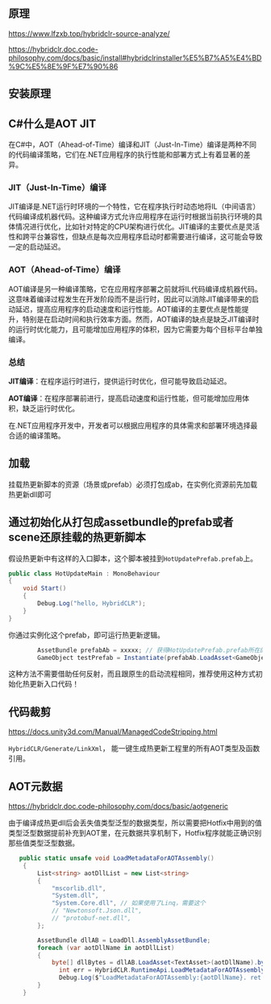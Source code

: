 ## 原理

https://www.lfzxb.top/hybridclr-source-analyze/



https://hybridclr.doc.code-philosophy.com/docs/basic/install#hybridclrinstaller%E5%B7%A5%E4%BD%9C%E5%8E%9F%E7%90%86



## 安装原理



## C#什么是AOT JIT

在C#中，AOT（Ahead-of-Time）编译和JIT（Just-In-Time）编译是两种不同的代码编译策略，它们在.NET应用程序的执行性能和部署方式上有着显著的差异。

### JIT（Just-In-Time）编译

JIT编译是.NET运行时环境的一个特性，它在程序执行时动态地将IL（中间语言）代码编译成机器代码。这种编译方式允许应用程序在运行时根据当前执行环境的具体情况进行优化，比如针对特定的CPU架构进行优化。JIT编译的主要优点是灵活性和跨平台兼容性，但缺点是每次应用程序启动时都需要进行编译，这可能会导致一定的启动延迟。

### AOT（Ahead-of-Time）编译

AOT编译是另一种编译策略，它在应用程序部署之前就将IL代码编译成机器代码。这意味着编译过程发生在开发阶段而不是运行时，因此可以消除JIT编译带来的启动延迟，提高应用程序的启动速度和运行性能。AOT编译的主要优点是性能提升，特别是在启动时间和执行效率方面。然而，AOT编译的缺点是缺乏JIT编译时的运行时优化能力，且可能增加应用程序的体积，因为它需要为每个目标平台单独编译。

### 总结

**JIT编译**：在程序运行时进行，提供运行时优化，但可能导致启动延迟。

**AOT编译**：在程序部署前进行，提高启动速度和运行性能，但可能增加应用体积，缺乏运行时优化。

在.NET应用程序开发中，开发者可以根据应用程序的具体需求和部署环境选择最合适的编译策略。



## 加载

挂载热更新脚本的资源（场景或prefab）必须打包成ab，在实例化资源前先加载热更新dll即可

## 通过初始化从打包成assetbundle的prefab或者scene还原挂载的热更新脚本[](https://hybridclr.doc.code-philosophy.com/docs/basic/runhotupdatecodes#通过初始化从打包成assetbundle的prefab或者scene还原挂载的热更新脚本)

假设热更新中有这样的入口脚本，这个脚本被挂到`HotUpdatePrefab.prefab`上。

```csharp
public class HotUpdateMain : MonoBehaviour
{
    void Start()
    {
        Debug.Log("hello, HybridCLR");
    }
}
```



你通过实例化这个prefab，即可运行热更新逻辑。

```csharp
        AssetBundle prefabAb = xxxxx; // 获得HotUpdatePrefab.prefab所在的AssetBundle
        GameObject testPrefab = Instantiate(prefabAb.LoadAsset<GameObject>("HotUpdatePrefab.prefab"));
```



这种方法不需要借助任何反射，而且跟原生的启动流程相同，推荐使用这种方式初始化热更新入口代码！



## 代码裁剪

https://docs.unity3d.com/Manual/ManagedCodeStripping.html

`HybridCLR/Generate/LinkXml`， 能一键生成热更新工程里的所有AOT类型及函数引用。





## AOT元数据

https://hybridclr.doc.code-philosophy.com/docs/basic/aotgeneric

由于编译成热更dll后会丢失值类型泛型的数据类型，所以需要把Hotfix中用到的值类型泛型数据提前补充到AOT里，在元数据共享机制下，Hotfix程序就能正确识别那些值类型泛型数据。



```csharp
   public static unsafe void LoadMetadataForAOTAssembly()
    {
        List<string> aotDllList = new List<string>
        {
            "mscorlib.dll",
            "System.dll",
            "System.Core.dll", // 如果使用了Linq，需要这个
            // "Newtonsoft.Json.dll",
            // "protobuf-net.dll",
        };

        AssetBundle dllAB = LoadDll.AssemblyAssetBundle;
        foreach (var aotDllName in aotDllList)
        {
            byte[] dllBytes = dllAB.LoadAsset<TextAsset>(aotDllName).bytes;
              int err = HybridCLR.RuntimeApi.LoadMetadataForAOTAssembly(dllBytes, HomologousImageMode.SuperSet);
              Debug.Log($"LoadMetadataForAOTAssembly:{aotDllName}. ret:{err}");
        }
    }
```

